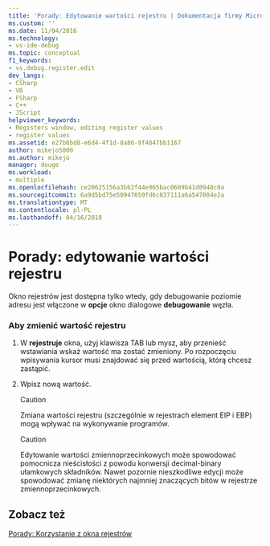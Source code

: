 ```yaml
---
title: 'Porady: Edytowanie wartości rejestru | Dokumentacja firmy Microsoft'
ms.custom: ''
ms.date: 11/04/2016
ms.technology:
- vs-ide-debug
ms.topic: conceptual
f1_keywords:
- vs.debug.register.edit
dev_langs:
- CSharp
- VB
- FSharp
- C++
- JScript
helpviewer_keywords:
- Registers window, editing register values
- register values
ms.assetid: e27b6bd8-e6d4-4f1d-8a86-9f4047bb1167
author: mikejo5000
ms.author: mikejo
manager: douge
ms.workload:
- multiple
ms.openlocfilehash: ce20625156a3b62f44e965bac0609b41d0948c0a
ms.sourcegitcommit: 6a9d5bd75e50947659fd6c837111a6a547884e2a
ms.translationtype: MT
ms.contentlocale: pl-PL
ms.lasthandoff: 04/16/2018
---
```

# <a name="how-to-edit-a-register-value"></a>Porady: edytowanie wartości rejestru
Okno rejestrów jest dostępna tylko wtedy, gdy debugowanie poziomie adresu jest włączone w **opcje** okno dialogowe **debugowanie** węzła.  
  
### <a name="to-change-the-value-of-a-register"></a>Aby zmienić wartość rejestru  
  
1.  W **rejestruje** okna, użyj klawisza TAB lub mysz, aby przenieść wstawiania wskaż wartość ma zostać zmieniony. Po rozpoczęciu wpisywania kursor musi znajdować się przed wartością, którą chcesz zastąpić.  
  
2.  Wpisz nową wartość.  
  
    > [!CAUTION]
    >  Zmiana wartości rejestru (szczególnie w rejestrach element EIP i EBP) mogą wpływać na wykonywanie programów.  
  
    > [!CAUTION]
    >  Edytowanie wartości zmiennoprzecinkowych może spowodować pomocnicza nieścisłości z powodu konwersji decimal-binary ułamkowych składników. Nawet pozornie nieszkodliwe edycji może spowodować zmianę niektórych najmniej znaczących bitów w rejestrze zmiennoprzecinkowych.  
  
## <a name="see-also"></a>Zobacz też  
 [Porady: Korzystanie z okna rejestrów](../debugger/how-to-use-the-registers-window.md)